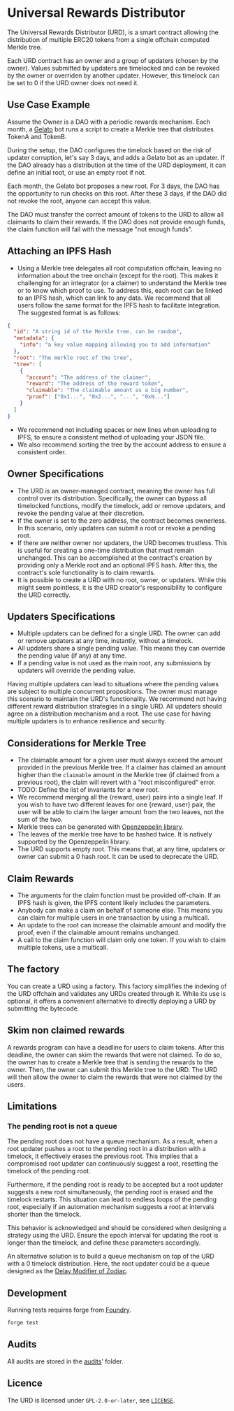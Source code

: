 # Universal Rewards Distributor

The Universal Rewards Distributor (URD), is a smart contract allowing the distribution of multiple ERC20 tokens from a single offchain computed Merkle tree.

Each URD contract has an owner and a group of updaters (chosen by the owner). Values submitted by updaters are timelocked and can be revoked by the owner or overriden by another updater. However, this timelock can be set to 0 if the URD owner does not need it.

## Use Case Example

Assume the Owner is a DAO with a periodic rewards mechanism. Each month, a [Gelato](https://www.gelato.network/) bot runs a script to create a Merkle tree that distributes TokenA and TokenB.

During the setup, the DAO configures the timelock based on the risk of updater corruption, let's say 3 days, and adds a Gelato bot as an updater. If the DAO already has a distribution at the time of the URD deployment, it can define an initial root, or use an empty root if not.

Each month, the Gelato bot proposes a new root. For 3 days, the DAO has the opportunity to run checks on this root. After these 3 days, if the DAO did not revoke the root, anyone can accept this value.

The DAO must transfer the correct amount of tokens to the URD to allow all claimants to claim their rewards. If the DAO does not provide enough funds, the claim function will fail with the message "not enough funds".

## Attaching an IPFS Hash

- Using a Merkle tree delegates all root computation offchain, leaving no information about the tree onchain (except for the root). This makes it challenging for an integrator (or a claimer) to understand the Merkle tree or to know which proof to use. To address this, each root can be linked to an IPFS hash, which can link to any data. We recommend that all users follow the same format for the IPFS hash to facilitate integration. The suggested format is as follows:

```json
{
  "id": "A string id of the Merkle tree, can be random",
  "metadata": {
    "info": "a key value mapping allowing you to add information"
  },
  "root": "The merkle root of the tree",
  "tree": [
    {
      "account": "The address of the claimer",
      "reward": "The address of the reward token",
      "claimable": "The claimable amount as a big number",
      "proof": ["0x1...", "0x2...", "...", "0xN..."]
    }
  ]
}
```

- We recommend not including spaces or new lines when uploading to IPFS, to ensure a consistent method of uploading your JSON file. 
- We also recommend sorting the tree by the account address to ensure a consistent order.

## Owner Specifications

- The URD is an owner-managed contract, meaning the owner has full control over its distribution. Specifically, the owner can bypass all timelocked functions, modify the timelock, add or remove updaters, and revoke the pending value at their discretion.
- If the owner is set to the zero address, the contract becomes ownerless. In this scenario, only updaters can submit a root or revoke a pending root.
- If there are neither owner nor updaters, the URD becomes trustless. This is useful for creating a one-time distribution that must remain unchanged. This can be accomplished at the contract's creation by providing only a Merkle root and an optional IPFS hash. After this, the contract's sole functionality is to claim rewards.
- It is possible to create a URD with no root, owner, or updaters. While this might seem pointless, it is the URD creator's responsibility to configure the URD correctly.

## Updaters Specifications

- Multiple updaters can be defined for a single URD. The owner can add or remove updaters at any time, instantly, without a timelock.
- All updaters share a single pending value. This means they can override the pending value (if any) at any time.
- If a pending value is not used as the main root, any submissions by updaters will override the pending value.

Having multiple updaters can lead to situations where the pending values are subject to multiple concurrent propositions. The owner must manage this scenario to maintain the URD's functionality. We recommend not having different reward distribution strategies in a single URD. All updaters should agree on a distribution mechanism and a root. The use case for having multiple updaters is to enhance resilience and security.

## Considerations for Merkle Tree

- The claimable amount for a given user must always exceed the amount provided in the previous Merkle tree. If a claimer has claimed an amount higher than the `claimable` amount in the Merkle tree (if claimed from a previous root), the claim will revert with a "root misconfigured" error.
- TODO: Define the list of invariants for a new root.
- We recommend merging all the {reward, user} pairs into a single leaf. If you wish to have two different leaves for one {reward, user} pair, the user will be able to claim the larger amount from the two leaves, not the sum of the two.
- Merkle trees can be generated with [Openzeppelin library](https://github.com/OpenZeppelin/merkle-tree).
- The leaves of the merkle tree have to be hashed twice. It is natively supported by the Openzeppelin library.
- The URD supports empty root. This means that, at any time, updaters or owner can submit a 0 hash root. It can be used to deprecate the URD.

## Claim Rewards

- The arguments for the claim function must be provided off-chain. If an IPFS hash is given, the IPFS content likely includes the parameters.
- Anybody can make a claim on behalf of someone else. This means you can claim for multiple users in one transaction by using a multicall.
- An update to the root can increase the claimable amount and modify the proof, even if the claimable amount remains unchanged.
- A call to the claim function will claim only one token. If you wish to claim multiple tokens, use a multicall.

## The factory

You can create a URD using a factory. This factory simplifies the indexing of the URD offchain and validates any URDs created through it. While its use is optional, it offers a convenient alternative to directly deploying a URD by submitting the bytecode.

## Skim non claimed rewards
A rewards program can have a deadline for users to claim tokens. 
After this deadline, the owner can skim the rewards that were not claimed. 
To do so, the owner has to create a Merkle tree that is sending the rewards to the owner. 
Then, the owner can submit this Merkle tree to the URD. The URD will then allow the owner to claim the rewards that were not claimed by the users.

## Limitations

### The pending root is not a queue

The pending root does not have a queue mechanism. As a result, when a root updater pushes a root to the pending root in a distribution with a timelock, it effectively erases the previous root. This implies that a compromised root updater can continuously suggest a root, resetting the timelock of the pending root.

Furthermore, if the pending root is ready to be accepted but a root updater suggests a new root simultaneously, the pending root is erased and the timelock restarts. This situation can lead to endless loops of the pending root, especially if an automation mechanism suggests a root at intervals shorter than the timelock.

This behavior is acknowledged and should be considered when designing a strategy using the URD. Ensure the epoch interval for updating the root is longer than the timelock, and define these parameters accordingly.

An alternative solution is to build a queue mechanism on top of the URD with a 0 timelock distribution. Here, the root updater could be a queue designed as the [Delay Modifier of Zodiac](https://github.com/gnosis/zodiac-modifier-delay/blob/36f56fd2e7a4aeb128971c5567fb8dffb6c6a21b/contracts/Delay.sol).


## Development

Running tests requires forge from [Foundry](https://book.getfoundry.sh/getting-started/installation).

```bash
forge test
```

## Audits

All audits are stored in the [audits](./audits/)' folder.

## Licence

The URD is licensed under `GPL-2.0-or-later`, see [`LICENSE`](./LICENSE).
